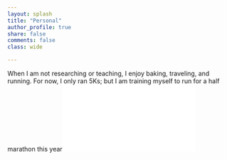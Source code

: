 ```yaml
---
layout: splash
title: "Personal"
author_profile: true
share: false 
comments: false
class: wide 

---
```


When I am not researching or teaching, I enjoy baking, traveling, and running.  For now, I only ran 5Ks; but I am training myself to run for a half marathon this year![Personal](../images/pel.pdf)
